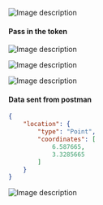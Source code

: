 
![Image description](https://dev-to-uploads.s3.amazonaws.com/uploads/articles/idrh8ppano6t1b2w2ku6.png)

#### Pass in the token

![Image description](https://dev-to-uploads.s3.amazonaws.com/uploads/articles/jbcdh281evsirgnedacn.png)



![Image description](https://dev-to-uploads.s3.amazonaws.com/uploads/articles/vikvwpku4pkzpir48e6r.png)


![Image description](https://dev-to-uploads.s3.amazonaws.com/uploads/articles/sf8guq66tsmizczzc1xt.png)

#### Data sent from postman
```json
{
    "location": {
        "type": "Point",
        "coordinates": [
            6.587665,
            3.3285665
        ]
    }
}
```



![Image description](https://dev-to-uploads.s3.amazonaws.com/uploads/articles/vwznia0fk13f2h69ipln.png)
